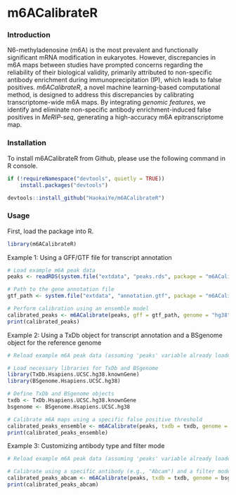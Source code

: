 # m6ACalibrateR

### Introduction
N6-methyladenosine (m6A) is the most prevalent and functionally significant mRNA modification in eukaryotes. However, discrepancies in m6A maps between studies have prompted concerns regarding the reliability of their biological validity, primarily attributed to non-specific antibody enrichment during immunoprecipitation (IP), which leads to false positives. *m6ACalibrateR*, a novel machine learning-based computational method, is designed to address this discrepancies by calibrating transcriptome-wide m6A maps. By integrating *genomic features*, we identify and eliminate non-specific antibody enrichment-induced false positives in *MeRIP-seq*, generating a high-accuracy m6A epitranscriptome map.

### Installation
To install m6ACalibrateR from Github, please use the following command in R console.
``` r
if (!requireNamespace("devtools", quietly = TRUE))
    install.packages("devtools")

devtools::install_github("HaokaiYe/m6ACalibrateR")
```

### Usage
First, load the package into R.
``` r
library(m6ACalibrateR)
```

Example 1: Using a GFF/GTF file for transcript annotation
``` r
# Load example m6A peak data
peaks <- readRDS(system.file("extdata", "peaks.rds", package = "m6ACalibrateR"))

# Path to the gene annotation file
gtf_path <- system.file("extdata", "annotation.gtf", package = "m6ACalibrateR")

# Perform calibration using an ensemble model
calibrated_peaks <- m6ACalibrate(peaks, gff = gtf_path, genome = "hg38", model_type = "ensemble")
print(calibrated_peaks)
```


Example 2: Using a TxDb object for transcript annotation and a BSgenome object for the reference genome
``` r
# Reload example m6A peak data (assuming 'peaks' variable already loaded)

# Load necessary libraries for TxDb and BSgenome
library(TxDb.Hsapiens.UCSC.hg38.knownGene)
library(BSgenome.Hsapiens.UCSC.hg38)

# Define TxDb and BSgenome objects
txdb <- TxDb.Hsapiens.UCSC.hg38.knownGene
bsgenome <- BSgenome.Hsapiens.UCSC.hg38

# Calibrate m6A maps using a specific false positive threshold
calibrated_peaks_ensemble <- m6ACalibrate(peaks, txdb = txdb, genome = bsgenome, model_type = "ensemble", FP_threshold = 0.6)
print(calibrated_peaks_ensemble)
```


Example 3: Customizing antibody type and filter mode
``` r
# Reload example m6A peak data (assuming 'peaks' variable already loaded)

# Calibrate using a specific antibody (e.g., "Abcam") and a filter mode to exclude flanking regions around false positives
calibrated_peaks_abcam <- m6ACalibrate(peaks, txdb = txdb, genome = bsgenome, model_type = "Abcam", filter_mode = "flankExclusion", flank_width = 100)
print(calibrated_peaks_abcam)
```
